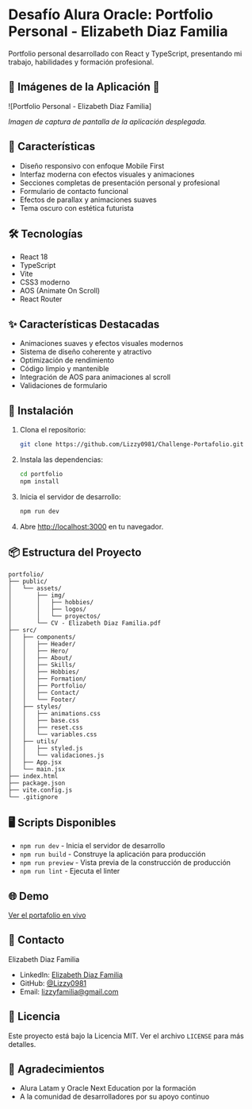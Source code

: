 # Desafío Alura Oracle: Portfolio Personal - Elizabeth Diaz Familia

Portfolio personal desarrollado con React y TypeScript, presentando mi trabajo, habilidades y formación profesional.

## 📱 Imágenes de la Aplicación 📱

![Portfolio Personal - Elizabeth Diaz Familia]

*Imagen de captura de pantalla de la aplicación desplegada.*

## 🚀 Características

- Diseño responsivo con enfoque Mobile First
- Interfaz moderna con efectos visuales y animaciones
- Secciones completas de presentación personal y profesional
- Formulario de contacto funcional
- Efectos de parallax y animaciones suaves
- Tema oscuro con estética futurista

## 🛠️ Tecnologías

- React 18
- TypeScript
- Vite
- CSS3 moderno
- AOS (Animate On Scroll)
- React Router

## ✨ Características Destacadas

- Animaciones suaves y efectos visuales modernos
- Sistema de diseño coherente y atractivo
- Optimización de rendimiento
- Código limpio y mantenible
- Integración de AOS para animaciones al scroll
- Validaciones de formulario


## 🔧 Instalación

1. Clona el repositorio:
   ```bash
   git clone https://github.com/Lizzy0981/Challenge-Portafolio.git
   ```

2. Instala las dependencias:
   ```bash
   cd portfolio
   npm install
   ```

3. Inicia el servidor de desarrollo:
   ```bash
   npm run dev
   ```

4. Abre [http://localhost:3000](http://localhost:3000) en tu navegador.

## 📦 Estructura del Proyecto

```
portfolio/
├── public/
│   └── assets/
│       ├── img/
│       │   ├── hobbies/
│       │   ├── logos/
│       │   └── proyectos/
│       └── CV - Elizabeth Diaz Familia.pdf
├── src/
│   ├── components/
│   │   ├── Header/
│   │   ├── Hero/
│   │   ├── About/
│   │   ├── Skills/
│   │   ├── Hobbies/
│   │   ├── Formation/
│   │   ├── Portfolio/
│   │   ├── Contact/
│   │   └── Footer/
│   ├── styles/
│   │   ├── animations.css
│   │   ├── base.css
│   │   ├── reset.css
│   │   └── variables.css
│   ├── utils/
│   │   ├── styled.js
│   │   └── validaciones.js
│   ├── App.jsx
│   └── main.jsx
├── index.html
├── package.json
├── vite.config.js
└── .gitignore
```

## 🖥️ Scripts Disponibles

- `npm run dev` - Inicia el servidor de desarrollo
- `npm run build` - Construye la aplicación para producción
- `npm run preview` - Vista previa de la construcción de producción
- `npm run lint` - Ejecuta el linter

## 🌐 Demo

[Ver el portafolio en vivo](https://challenge-portafolio-tau.vercel.app/)

## 👤 Contacto

Elizabeth Diaz Familia
- LinkedIn: [Elizabeth Diaz Familia](https://linkedin.com/in/eli-familia/)
- GitHub: [@Lizzy0981](https://github.com/Lizzy0981)
- Email: lizzyfamilia@gmail.com

## 📄 Licencia

Este proyecto está bajo la Licencia MIT. Ver el archivo `LICENSE` para más detalles.

## 🙏 Agradecimientos

- Alura Latam y Oracle Next Education por la formación
- A la comunidad de desarrolladores por su apoyo continuo
